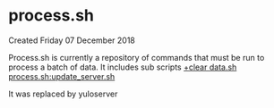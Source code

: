 # process.sh
Created Friday 07 December 2018

Process.sh is currently a repository of commands that must be run to process a batch of data.
It includes  sub scripts
[+clear data.sh](./process.sh/clear_data.sh.md)
[process.sh:update_server.sh](./process.sh/update_server.sh.md)

It was replaced by yuloserver